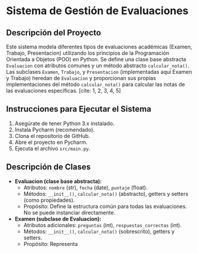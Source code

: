 # Sistema de Gestión de Evaluaciones

## Descripción del Proyecto

Este sistema modela diferentes tipos de evaluaciones académicas (Examen, Trabajo, Presentacion) utilizando los principios de la Programación Orientada a Objetos (POO) en Python.  Se define una clase base abstracta `Evaluacion` con atributos comunes y un método abstracto `calcular_nota()`. Las subclases `Examen`, `Trabajo`, y `Presentacion` (implementadas aquí Examen y Trabajo)  heredan de `Evaluacion` y proporcionan sus propias implementaciones del método `calcular_nota()` para calcular las notas de las evaluaciones específicas. [cite: 1, 2, 3, 4, 5]

## Instrucciones para Ejecutar el Sistema

1.  Asegúrate de tener Python 3.x instalado.
2.  Instala Pycharm (recomendado).
3.  Clona el repositorio de GitHub.
4.  Abre el proyecto en Pycharm.
5.  Ejecuta el archivo `src/main.py`.

## Descripción de Clases

* **Evaluacion (clase base abstracta):**
    * Atributos: `nombre` (str), `fecha` (date), `puntaje` (float).
    * Métodos: `__init__()`, `calcular_nota()` (abstracto), getters y setters (como propiedades).
    * Propósito: Define la estructura común para todas las evaluaciones. No se puede instanciar directamente.
* **Examen (subclase de Evaluacion):**
    * Atributos adicionales: `preguntas` (int), `respuestas_correctas` (int).
    * Métodos: `__init__()`, `calcular_nota()` (sobrescrito), getters y setters.
    * Propósito: Representa
